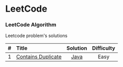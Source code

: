LeetCode
========

### LeetCode Algorithm

Leetcode problem's solutions


| # | Title | Solution | Difficulty |
|:---:|:-----|:--------:|:----------:|
|1|[Contains Duplicate](https://leetcode.com/problems/contains-duplicate/)|[Java](LeetCode/src/main/java/ITsyuryupa/ContainsDuplicate.java)|    Easy    |
